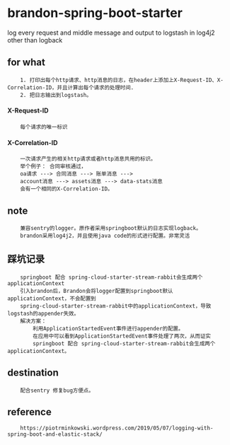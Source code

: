 # brandon-spring-boot-starter

log every request and middle message and output to logstash in log4j2 other than logback

## for what
```
    1. 打印出每个http请求、http消息的日志，在header上添加上X-Request-ID、X-Correlation-ID，并且计算出每个请求的处理时间.
    2. 把日志输出到logstash。
```
    

#### X-Request-ID
```
    每个请求的唯一标识
```

#### X-Correlation-ID
```
    一次请求产生的相关http请求或者http消息共用的标识。
    举个例子： 合同审核通过， 
    oa请求 ---> 合同消息 ---> 账单消息 ---> 
    account消息 ---> assets消息 ---> data-stats消息 
    会有一个相同的X-Correlation-ID。
```

## note
```
    兼容sentry的logger。原作者采用springboot默认的日志实现logback。
    brandon采用log4j2，并且使用java code的形式进行配置。非常灵活
```

## 踩坑记录
```$xslt
    springboot 配合 spring-cloud-starter-stream-rabbit会生成两个applicationContext
    引入brandon后，Brandon会将logger配置到springboot默认applicationContext，不会配置到
    spring-cloud-starter-stream-rabbit中的applicationContext，导致logstash的appender失效。
    解决方案：
        利用ApplicationStartedEvent事件进行appender的配置。
        在应用中可以看到ApplicationStartedEvent事件处理了两次，从而证实
        springboot 配合 spring-cloud-starter-stream-rabbit会生成两个applicationContext。
```


## destination
```
    配合sentry 修复bug方便点。
```

## reference
```
    https://piotrminkowski.wordpress.com/2019/05/07/logging-with-spring-boot-and-elastic-stack/
```

